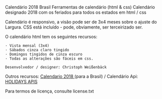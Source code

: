 Calendário 2018 Brasil
Ferramentas de calendário (html & css)
Calendário designado 2018 com os feriados para todos os estados em html / css

Calendário é responsivo, a visão pode ser de 3x4 meses sobre o ajuste do
Largura. CSS está incluído - pode, obviamente, ser terceirizado
ser.

O calendário html tem os seguintes recursos:

    · Vista mensal (3x4)
    · Sábados cinza claro tingido
    · Domingos tingidos de cinza escuro
    · Todas as alterações são fáceis em css.

    Desenvolvedor / designer: Christoph Weißenbäck
    

Outros recursos: <a href="https://calendario2018brasil.com.br/"> Calendario 2018 </a>
(para a Brasil)
 / Calendário Api: <a href="https://www.programmableweb.com/category/holidays/api"> HOLIDAYS APIS </a>

Para termos de licença, consulte license.txt


